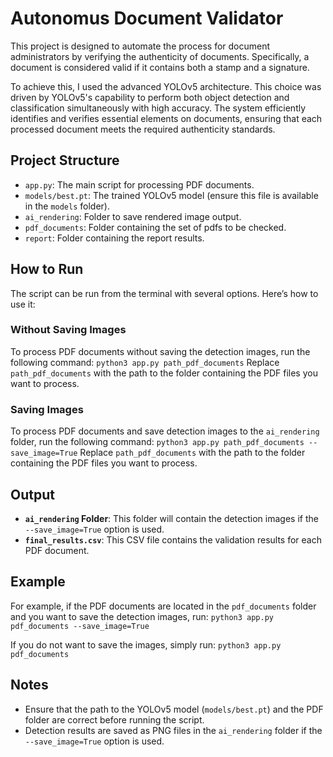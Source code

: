 # Autonomus Document Validator

This project is designed to automate the process for document administrators by verifying the authenticity of documents. Specifically, a document is considered valid if it contains both a stamp and a signature.

To achieve this, I used the advanced YOLOv5 architecture. This choice was driven by YOLOv5's capability to perform both object detection and classification simultaneously with high accuracy. The system efficiently identifies and verifies essential elements on documents, ensuring that each processed document meets the required authenticity standards.

## Project Structure
- `app.py`: The main script for processing PDF documents.
- `models/best.pt`: The trained YOLOv5 model (ensure this file is available in the `models` folder).
- `ai_rendering`: Folder to save rendered image output.
- `pdf_documents`: Folder containing the set of pdfs to be checked.
- `report`: Folder containing the report results.

## How to Run
The script can be run from the terminal with several options. Here’s how to use it:

### Without Saving Images
To process PDF documents without saving the detection images, run the following command:
```python3 app.py path_pdf_documents```
Replace `path_pdf_documents` with the path to the folder containing the PDF files you want to process.

### Saving Images
To process PDF documents and save detection images to the `ai_rendering` folder, run the following command:
```python3 app.py path_pdf_documents --save_image=True```
Replace `path_pdf_documents` with the path to the folder containing the PDF files you want to process.

## Output
- **`ai_rendering` Folder**: This folder will contain the detection images if the `--save_image=True` option is used.
- **`final_results.csv`**: This CSV file contains the validation results for each PDF document.

## Example
For example, if the PDF documents are located in the `pdf_documents` folder and you want to save the detection images, run:
```python3 app.py pdf_documents --save_image=True```

If you do not want to save the images, simply run:
```python3 app.py pdf_documents```

## Notes
- Ensure that the path to the YOLOv5 model (`models/best.pt`) and the PDF folder are correct before running the script.
- Detection results are saved as PNG files in the `ai_rendering` folder if the `--save_image=True` option is used.
